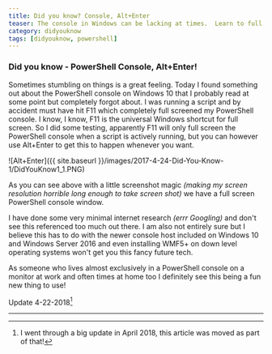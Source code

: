```yaml
---
title: Did you know? Console, Alt+Enter
teaser: The console in Windows can be lacking at times.  Learn to full screen it with an easy key combo!
category: didyouknow
tags: [didyouknow, powershell]
---
```


### Did you know - PowerShell Console, Alt+Enter!

Sometimes stumbling on things is a great feeling.  Today I found something out about the PowerShell console on Windows 10 that I probably read at some point but completely forgot about.  I was running a script and by accident must have hit F11 which completely full screened my PowerShell console.  I know, I know, F11 is the universal Windows shortcut for full screen.  So I did some testing, apparently F11 will only full screen the PowerShell console when a script is actively running, but you can however use Alt+Enter to get this to happen whenever you want.

![Alt+Enter]({{ site.baseurl }}/images/2017-4-24-Did-You-Know-1/DidYouKnow1_1.PNG)

As you can see above with a little screenshot magic _(making my screen resolution horrible long enough to take screen shot)_ we have a full screen PowerShell console window.

I have done some very minimal internet research _(errr Googling)_ and don't see this referenced too much out there.  I am also not entirely sure but I believe this has to do with the newer console host included on Windows 10 and Windows Server 2016 and even installing WMF5+ on down level operating systems won't get you this fancy future tech.

As someone who lives almost exclusively in a PowerShell console on a monitor at work and often times at home too I definitely see this being a fun new thing to use!

Update 4-22-2018[^1]

---

[^1]:
    I went through a big update in April 2018, this article was moved as part of that!